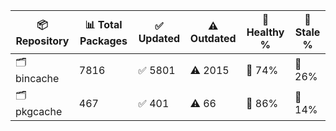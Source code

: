 | 📦 Repository | 📊 Total Packages | ✅ Updated | ⚠️ Outdated | 💚 Healthy % | 🔴 Stale % |
|---------------|-------------------|------------|-------------|-------------|------------|
| 🗂️ bincache | 7816 | ✅ 5801 | ⚠️ 2015 | 💚 74% | 🔴 26% |
| 🗂️ pkgcache | 467 | ✅ 401 | ⚠️ 66 | 💚 86% | 🔴 14% |

